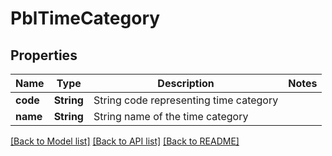 # PblTimeCategory

## Properties
Name | Type | Description | Notes
------------ | ------------- | ------------- | -------------
**code** | **String** | String code representing time category | 
**name** | **String** | String name of the time category | 

[[Back to Model list]](../README.md#documentation-for-models) [[Back to API list]](../README.md#documentation-for-api-endpoints) [[Back to README]](../README.md)



